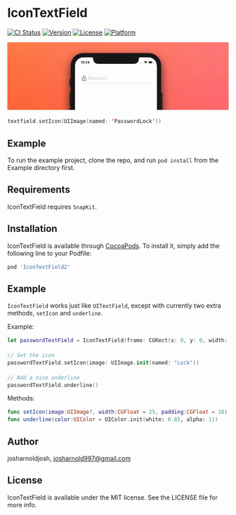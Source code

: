 # IconTextField

[![CI Status](https://img.shields.io/travis/josharnoldjosh/IconTextField.svg?style=flat)](https://travis-ci.org/josharnoldjosh/IconTextField)
[![Version](https://img.shields.io/cocoapods/v/IconTextField.svg?style=flat)](https://cocoapods.org/pods/IconTextField)
[![License](https://img.shields.io/cocoapods/l/IconTextField.svg?style=flat)](https://cocoapods.org/pods/IconTextField)
[![Platform](https://img.shields.io/cocoapods/p/IconTextField.svg?style=flat)](https://cocoapods.org/pods/IconTextField)

![](example.gif)

```swift
textfield.setIcon(UIImage(named: 'PasswordLock'))
```

## Example

To run the example project, clone the repo, and run `pod install` from the Example directory first.

## Requirements

IconTextField requires `SnapKit`. 

## Installation

IconTextField is available through [CocoaPods](https://cocoapods.org). To install
it, simply add the following line to your Podfile:

```ruby
pod 'IconTextField2'
```

## Example

`IconTextField` works just like `UITextField`, except with currently two extra methods, `setIcon` and `underline`.

Example:
```swift
let passwordTextField = IconTextField(frame: CGRect(x: 0, y: 0, width: 100, height: 50))

// Set the icon
passwordTextField.setIcon(image: UIImage.init(named: "Lock"))

// Add a nice underline
passwordTextField.underline()
```

Methods:
```swift
func setIcon(image:UIImage?, width:CGFloat = 25, padding:CGFloat = 10)
func underline(color:UIColor = UIColor.init(white: 0.85, alpha: 1))
```

## Author

josharnoldjosh, josharnold997@gmail.com

## License

IconTextField is available under the MIT license. See the LICENSE file for more info.
